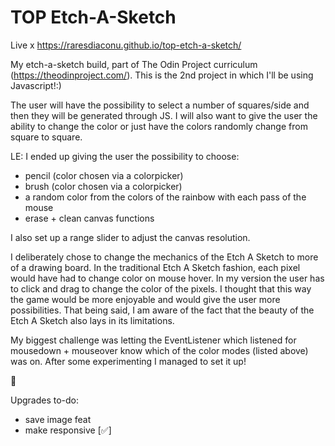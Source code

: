 # TOP Etch-A-Sketch

Live x https://raresdiaconu.github.io/top-etch-a-sketch/

My etch-a-sketch build, part of The Odin Project curriculum (https://theodinproject.com/).
This is the 2nd project in which I'll be using Javascript!:)

The user will have the possibility to select a number of squares/side and then they will be generated through JS. I will also want to give the user the ability to change the color or just have the colors randomly change from square to square.

LE:
I ended up giving the user the possibility to choose:
- pencil (color chosen via a colorpicker)
- brush (color chosen via a colorpicker)
- a random color from the colors of the rainbow with each pass of the mouse
- erase + clean canvas functions

I also set up a range slider to adjust the canvas resolution.

I deliberately chose to change the mechanics of the Etch A Sketch to more of a drawing board. In the traditional Etch A Sketch fashion, each pixel would have had to change color on mouse hover. In my version the user has to click and drag to change the color of the pixels. I thought that this way the game would be more enjoyable and would give the user more possibilities. That being said, I am aware of the fact that the beauty of the Etch A Sketch also lays in its limitations.

My biggest challenge was letting the EventListener which listened for mousedown + mouseover know which of the color modes (listed above) was on. After some experimenting I managed to set it up!

🔶

Upgrades to-do:
- save image feat
- make responsive [✅]
